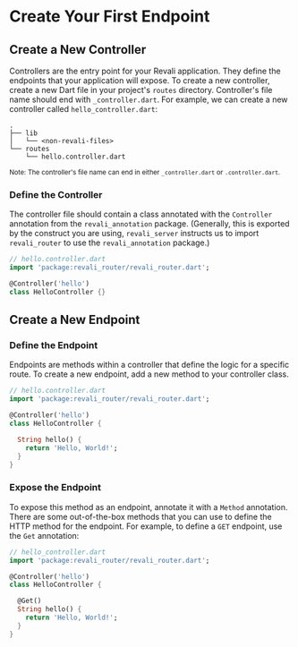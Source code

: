 # Create Your First Endpoint

## Create a New Controller

Controllers are the entry point for your Revali application. They define the endpoints that your application will expose. To create a new controller, create a new Dart file in your project's `routes` directory. Controller's file name should end with `_controller.dart`. For example, we can create a new controller called `hello_controller.dart`:

```tree
.
├── lib
│   └── <non-revali-files>
└── routes
    └── hello.controller.dart
```

<sup>Note: The controller's file name can end in either `_controller.dart` or `.controller.dart`.</sup>

### Define the Controller

The controller file should contain a class annotated with the `Controller` annotation from the `revali_annotation` package. (Generally, this is exported by the construct you are using, `revali_server` instructs us to import `revali_router` to use the `revali_annotation` package.)

```dart
// hello.controller.dart
import 'package:revali_router/revali_router.dart';

@Controller('hello')
class HelloController {}
```

## Create a New Endpoint

### Define the Endpoint

Endpoints are methods within a controller that define the logic for a specific route. To create a new endpoint, add a new method to your controller class.

```dart
// hello.controller.dart
import 'package:revali_router/revali_router.dart';

@Controller('hello')
class HelloController {

  String hello() {
    return 'Hello, World!';
  }
}
```

### Expose the Endpoint

To expose this method as an endpoint, annotate it with a `Method` annotation. There are some out-of-the-box methods that you can use to define the HTTP method for the endpoint. For example, to define a `GET` endpoint, use the `Get` annotation:

```dart
// hello_controller.dart
import 'package:revali_router/revali_router.dart';

@Controller('hello')
class HelloController {

  @Get()
  String hello() {
    return 'Hello, World!';
  }
}
```

